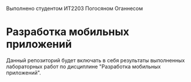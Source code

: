 Выполнено студентом ИТ2203 Погосяном Оганнесом 
# Разработка мобильных приложений
Данный репозиторий будет включать в себя результаты выполненных лабораторных работ по дисциплине "Разработка мобильных приложений". 
